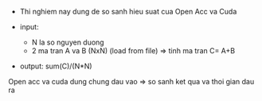 + Thi nghiem nay dung de so sanh hieu suat cua Open Acc va Cuda

+ input: 
	+ N la so nguyen duong
	+ 2 ma tran A va B (NxN) (load from file) => tinh  ma tran C= A+B

+ output: sum(C)/(N*N)


Open acc va cuda dung chung dau vao => so sanh ket qua va thoi gian dau ra

